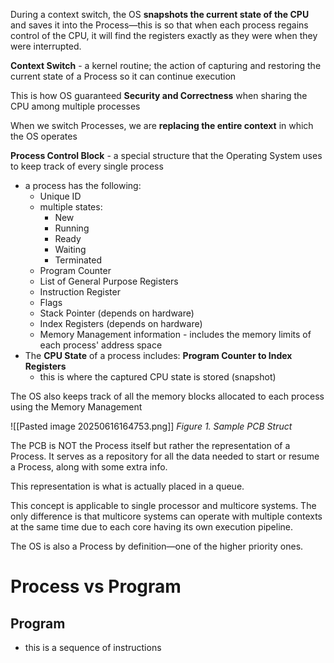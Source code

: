During a context switch, the OS **snapshots the current state of the CPU** and saves it into the Process—this is so that when each process regains control of the CPU, it will find the registers exactly as they were when they were interrupted.

**Context Switch** - a kernel routine; the action of capturing and restoring the current state of a Process so it can continue execution

This is how OS guaranteed **Security and Correctness** when sharing the CPU among multiple processes

When we switch Processes, we are **replacing the entire context** in which the OS operates

**Process Control Block** - a special structure that the Operating System uses to keep track of every single process
- a process has the following:
	- Unique ID
	- multiple states:
		- New
		- Running
		- Ready
		- Waiting
		- Terminated
	- Program Counter 
	- List of General Purpose Registers
	- Instruction Register
	- Flags
	- Stack Pointer (depends on hardware)
	- Index Registers (depends on hardware)
	- Memory Management information - includes the memory limits of each process' address space
- The **CPU State** of a process includes: **Program Counter to Index Registers**
	- this is where the captured CPU state is stored (snapshot)

The OS also keeps track of all the memory blocks allocated to each process using the Memory Management 

![[Pasted image 20250616164753.png]]
*Figure 1. Sample PCB Struct*

The PCB is NOT the Process itself but rather the representation of a Process. It serves as a repository for all the data needed to start or resume a Process, along with some extra info. 

This representation is what is actually placed in a queue.

This concept is applicable to single processor and multicore systems. The only difference is that multicore systems can operate with multiple contexts at the same time due to each core having its own execution pipeline. 

The OS is also a Process by definition—one of the higher priority ones.
# Process vs Program
## Program
- this is a sequence of instructions
